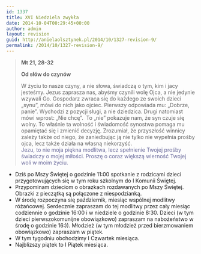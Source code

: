 ```yaml
---
id: 1337
title: XVI Niedziela zwykła
date: 2014-10-04T00:29:45+00:00
author: admin
layout: revision
guid: http://anielaolsztynek.pl/2014/10/1327-revision-9/
permalink: /2014/10/1327-revision-9/
---
```

> **Mt 21, 28-32**
> 
> **Od słów do czynów**
> 
> W życiu to nasze czyny, a nie słowa, świadczą o tym, kim i jacy jesteśmy. Jezus zaprasza nas, abyśmy czynili wolę Ojca, a nie jedynie wzywali Go. Gospodarz zwraca się do każdego ze swoich dzieci &#8222;synu&#8221;, mówi do nich jako ojciec. Pierwszy odpowiada mu: &#8222;Dobrze, panie&#8221;. Wychodzi z pozycji sługi, a nie dziedzica. Drugi natomiast mówi wprost: &#8222;Nie chcę&#8221;.  To &#8222;nie&#8221; pokazuje nam, że syn czuje się wolny. To właśnie ta wolność i świadomość synostwa pomaga mu opamiętać się i zmienić decyzję. Zrozumiał, że przyszłość winnicy zależy także od niego, że zaniedbując ją nie tylko nie wypełnia prośby ojca, lecz także działa na własną niekorzyść.  
> <span style="color: #666699;">Jezu, to nie moja piękna modlitwa, lecz spełnienie Twojej prośby świadczy o mojej miłości. Proszę o coraz większą wierność Twojej woli w moim życiu.</span>

  * Dziś po Mszy Świętej o godzinie 11:00 spotkanie z rodzicami dzieci przygotowujących się w tym roku szkolnym do I Komunii Świętej.
  * Przypominam dzieciom o obrazkach rozdawanych po Mszy Świętej. Obrazki z pieczątką są połączone z niespodzianką.
  * W środę rozpoczyna się październik, miesiąc wspólnej modlitwy różańcowej. Serdecznie zapraszam do tej modlitwy przez cały miesiąc codziennie o godzinie 16:00 i w niedziele o godzinie 8:30. Dzieci (w tym dzieci pierwszokomunijne obowiązkowo) zapraszam na nabożeństwo w środę o godzinie 16:)). Młodzież (w tym młodzież przed bierzmowaniem obowiązkowo) zapraszam w piątek.
  * W tym tygodniu obchodzimy I Czwartek miesiąca.
  * Najblizszy piątek to I Piątek miesiąca.</blockquote>